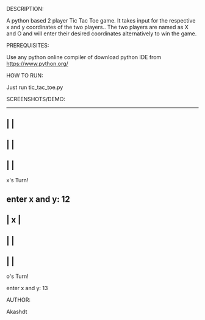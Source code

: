 DESCRIPTION: 


A python based 2 player Tic Tac Toe game. It takes input for the respective x and y coordinates of the two players.. The two players are named as X and O and will enter their desired coordinates alternatively to win the game.


PREREQUISITES:

Use any python online compiler of download python IDE from https://www.python.org/



HOW TO RUN:

Just run tic_tac_toe.py


SCREENSHOTS/DEMO:



---------
   |   | 
 ---------
   |   |  
 ---------
   |   | 
 ---------


x's Turn!


enter x and y: 12
 ---------
   | x | 
 ---------
   |   | 
 ---------
   |   | 
 ---------



o's Turn!

enter x and y: 13
 

AUTHOR:

Akashdt
